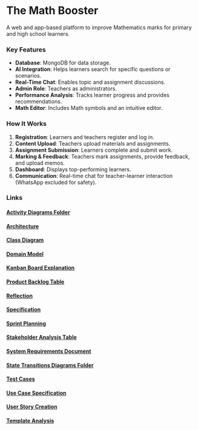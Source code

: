 # The Math Booster

A web and app-based platform to improve Mathematics marks for primary and high school learners.

### Key Features
- **Database**: MongoDB for data storage.
- **AI Integration**: Helps learners search for specific questions or scenarios.
- **Real-Time Chat**: Enables topic and assignment discussions.
- **Admin Role**: Teachers as administrators.
- **Performance Analysis**: Tracks learner progress and provides recommendations.
- **Math Editor**: Includes Math symbols and an intuitive editor.

### How It Works
1. **Registration**: Learners and teachers register and log in.
2. **Content Upload**: Teachers upload materials and assignments.
3. **Assignment Submission**: Learners complete and submit work.
4. **Marking & Feedback**: Teachers mark assignments, provide feedback, and upload memos.
5. **Dashboard**: Displays top-performing learners.
6. **Communication**: Real-time chat for teacher-learner interaction (WhatsApp excluded for safety).

### Links

#### [Activity Diagrams Folder](./Activity%20Diagrams)

#### [Architecture](Architecture.md)

#### [Class Diagram](Class%20Diagram.md)

#### [Domain Model](Domain%20model.md)

#### [Kanban Board Explanation](Kanban%20Board%20Explanation.md)

#### [Product Backlog Table](Product%20Backlog%20Table.md)

#### [Reflection](Reflection.md)

#### [Specification](Specification.md)

#### [Sprint Planning](Sprint%20Planning.md)

#### [Stakeholder Analysis Table](Stakeholder%20Analysis%20Table.md)

#### [System Requirements Document](System%20Requirements%20Document.md)

#### [State Transitions Diagrams Folder](./State%20Transition%20Diagrams)

#### [Test Cases](Test%20Cases.md)

#### [Use Case Specification](Use_Case_Specification.md)

#### [User Story Creation](User%20Story%20Creation.md)

#### [Template Analysis](template_analysis.md)


